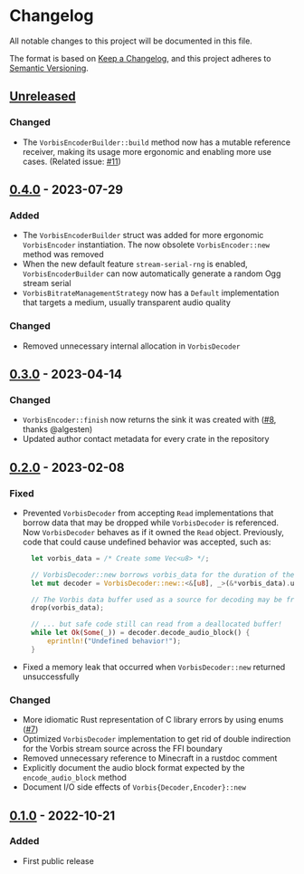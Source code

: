 # Changelog

All notable changes to this project will be documented in this file.

The format is based on [Keep a Changelog](https://keepachangelog.com/en/1.0.0/),
and this project adheres to
[Semantic Versioning](https://semver.org/spec/v2.0.0.html).

## [Unreleased]

### Changed

- The `VorbisEncoderBuilder::build` method now has a mutable reference receiver,
  making its usage more ergonomic and enabling more use cases. (Related issue:
  [#11](https://github.com/ComunidadAylas/vorbis-rs/issues/11))

## [0.4.0] - 2023-07-29

### Added

- The `VorbisEncoderBuilder` struct was added for more ergonomic `VorbisEncoder`
  instantiation. The now obsolete `VorbisEncoder::new` method was removed
- When the new default feature `stream-serial-rng` is enabled,
  `VorbisEncoderBuilder` can now automatically generate a random Ogg stream
  serial
- `VorbisBitrateManagementStrategy` now has a `Default` implementation that
  targets a medium, usually transparent audio quality

### Changed

- Removed unnecessary internal allocation in `VorbisDecoder`

## [0.3.0] - 2023-04-14

### Changed

- `VorbisEncoder::finish` now returns the sink it was created with
  ([#8](https://github.com/ComunidadAylas/vorbis-rs/pull/8), thanks @algesten)
- Updated author contact metadata for every crate in the repository

## [0.2.0] - 2023-02-08

### Fixed

- Prevented `VorbisDecoder` from accepting `Read` implementations that borrow
  data that may be dropped while `VorbisDecoder` is referenced. Now
  `VorbisDecoder` behaves as if it owned the `Read` object. Previously, code
  that could cause undefined behavior was accepted, such as:

  ```rs
	let vorbis_data = /* Create some Vec<u8> */;

	// VorbisDecoder::new borrows vorbis_data for the duration of the function invocation
	let mut decoder = VorbisDecoder::new::<&[u8], _>(&*vorbis_data).unwrap();

	// The Vorbis data buffer used as a source for decoding may be freed later...
	drop(vorbis_data);

	// ... but safe code still can read from a deallocated buffer!
	while let Ok(Some(_)) = decoder.decode_audio_block() {
		eprintln!("Undefined behavior!");
	}
  ```

- Fixed a memory leak that occurred when `VorbisDecoder::new` returned unsuccessfully

### Changed

- More idiomatic Rust representation of C library errors by using enums ([#7](https://github.com/ComunidadAylas/vorbis-rs/issues/7))
- Optimized `VorbisDecoder` implementation to get rid of double indirection for the Vorbis stream source across the FFI boundary
- Removed unnecessary reference to Minecraft in a rustdoc comment
- Explicitly document the audio block format expected by the `encode_audio_block` method
- Document I/O side effects of `Vorbis{Decoder,Encoder}::new`

## [0.1.0] - 2022-10-21

### Added

- First public release

[Unreleased]: https://github.com/ComunidadAylas/vorbis-rs/compare/v0.4.0...HEAD
[0.4.0]: https://github.com/ComunidadAylas/vorbis-rs/releases/tag/v0.4.0
[0.3.0]: https://github.com/ComunidadAylas/vorbis-rs/releases/tag/v0.3.0
[0.2.0]: https://github.com/ComunidadAylas/vorbis-rs/releases/tag/v0.2.0
[0.1.0]: https://github.com/ComunidadAylas/vorbis-rs/releases/tag/v0.1.0
